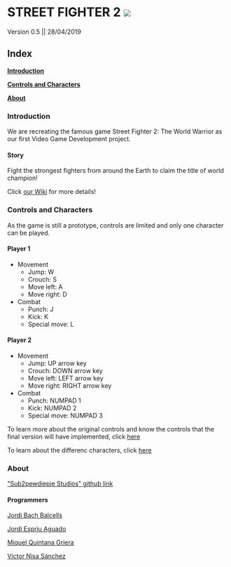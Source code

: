 
# STREET FIGHTER 2 [![](https://i.gyazo.com/7f26386cdf130dbfeff42523b5645310.png)](https://github.com/LordUnicorn31/Sub2pewdiepie-Studios/wiki)
Version 0.5 || 28/04/2019

## Index

  [**Introduction**](./README.md#introduction)
  
  [**Controls and Characters**](./README.md#controls-and-characters)
  
  [**About**](./README.md#about)
  
### Introduction

We are recreating the famous game Street Fighter 2: The World Warrior as our first Video Game Development project.

#### Story

Fight the strongest fighters from around the Earth to claim the title of world champion!

Click [our Wiki](https://github.com/LordUnicorn31/Sub2pewdiepie-Studios/wiki/Design#narrative-structure) for more details!

### Controls and Characters

As the game is still a prototype, controls are limited and only one character can be played.

#### Player 1
- Movement
  - Jump: W
  - Crouch: S
  - Move left: A
  - Move right: D
- Combat
  - Punch: J
  - Kick: K
  - Special move: L


#### Player 2
- Movement
  - Jump: UP arrow key
  - Crouch: DOWN arrow key
  - Move left: LEFT arrow key
  - Move right: RIGHT arrow key
- Combat
  - Punch: NUMPAD 1
  - Kick: NUMPAD 2
  - Special move: NUMPAD 3

To learn more about the original controls and know the controls that the final version will have implemented, click [here](https://github.com/LordUnicorn31/Sub2pewdiepie-Studios/wiki/Design#controls)

To learn about the differenc characters, click [here](https://github.com/LordUnicorn31/Sub2pewdiepie-Studios/wiki/Design#playable-characters)

### About

["Sub2pewdiepie Studios" github link](https://github.com/LordUnicorn31/Sub2pewdiepie-Studios)

#### Programmers

[Jordi	Bach Balcells](https://github.com/bottzo)

[Jordi Espriu Aguado](https://github.com/LordUnicorn31)

[Miquel Quintana Griera](https://github.com/Leukino)

[Victor Nisa Sánchez](https://github.com/VictorNisa)

